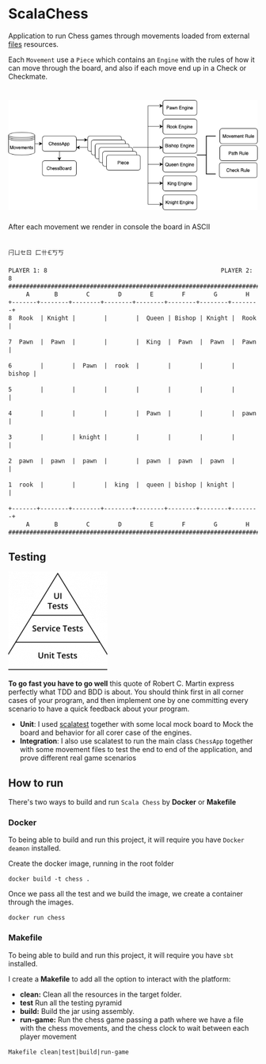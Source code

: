 # ScalaChess

Application to run Chess games through movements loaded from external [files](src/main/resources/) resources.

Each ```Movement``` use a ```Piece``` which contains an ``Engine`` with the rules of how it 
can move through the board, and also if each move end up in a Check or Checkmate.

# ![My image](img/chess.png)


After each movement we render in console the board in ASCII

````

闩ㄩセㄖ ⼕卄🝗丂丂

PLAYER 1: 8                                                 PLAYER 2: 8
########################################################################
     A       B        C        D        E        F        G        H       
+-------+--------+--------+--------+--------+--------+--------+--------+  
8  Rook  | Knight |        |        |  Queen | Bishop | Knight |  Rook  |

7  Pawn  |  Pawn  |        |        |  King  |  Pawn  |  Pawn  |  Pawn  |

6        |        |  Pawn  |  rook  |        |        |        | bishop |

5        |        |        |        |        |        |        |        |

4        |        |        |        |  Pawn  |        |        |  pawn  |

3        |        | knight |        |        |        |        |        |

2  pawn  |  pawn  |  pawn  |        |  pawn  |  pawn  |  pawn  |        |

1  rook  |        |        |  king  |  queen | bishop | knight |        |

+-------+--------+--------+--------+--------+--------+--------+--------+  
     A       B        C        D        E        F        G        H       
########################################################################

````

## Testing

![My image](img/testPyramid.png)

**To go fast you have to go well** this quote of Robert C. Martin express perfectly what TDD and BDD is about. You should think first in all corner cases of your program, and then implement
one by one committing every scenario to have a quick feedback about your program.

* **Unit**: I used [scalatest](https://www.scalatest.org) together with some local mock board to Mock the board and behavior 
    for all corer case of the engines. 
* **Integration**: I also use scalatest to run the main class ```ChessApp``` together with some movement files to test the end to end of the application,
    and prove different real game scenarios

## How to run

There's two ways to build and run ```Scala Chess``` by **Docker** or **Makefile**

### Docker

To being able to build and run this project, it will require you have `````Docker deamon````` installed.

Create the docker image, running in the root folder
````
docker build -t chess .
````

Once we pass all the test and we build the image, we create a container through the images.

````
docker run chess
````

### Makefile

To being able to build and run this project, it will require you have `````sbt````` installed.

I create a **Makefile** to add all the option to interact with the platform:

* **clean:** Clean all the resources in the target folder.
* **test** Run all the testing pyramid
* **build:** Build the jar using assembly.
* **run-game:** Run the chess game passing a path where we have a file with the chess movements, and the
    chess clock to wait between each player movement

````
Makefile clean|test|build|run-game
````
